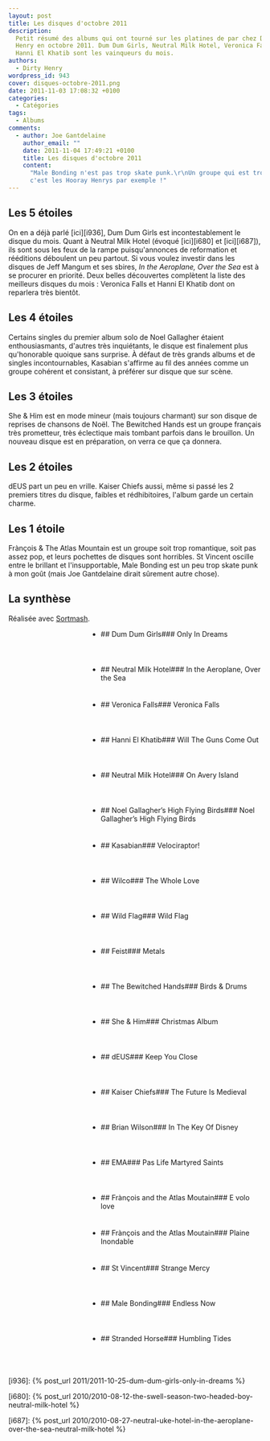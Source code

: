 ```yaml
---
layout: post
title: Les disques d'octobre 2011
description:
  Petit résumé des albums qui ont tourné sur les platines de par chez Dirty
  Henry en octobre 2011. Dum Dum Girls, Neutral Milk Hotel, Veronica Falls et
  Hanni El Khatib sont les vainqueurs du mois.
authors:
  - Dirty Henry
wordpress_id: 943
cover: disques-octobre-2011.png
date: 2011-11-03 17:08:32 +0100
categories:
  - Catégories
tags:
  - Albums
comments:
  - author: Joe Gantdelaine
    author_email: ""
    date: 2011-11-04 17:49:21 +0100
    title: Les disques d'octobre 2011
    content:
      "Male Bonding n'est pas trop skate punk.\r\nUn groupe qui est trop punk,
      c'est les Hooray Henrys par exemple !"
---
```


## Les 5 étoiles

On en a déjà parlé [ici][i936], Dum Dum Girls est incontestablement le disque du
mois. Quant à Neutral Milk Hotel (évoqué [ici][i680] et [ici][i687]), ils sont
sous les feux de la rampe puisqu'annonces de reformation et rééditions déboulent
un peu partout. Si vous voulez investir dans les disques de Jeff Mangum et ses
sbires, _In the Aeroplane, Over the Sea_ est à se procurer en priorité. Deux
belles découvertes complètent la liste des meilleurs disques du mois : Veronica
Falls et Hanni El Khatib dont on reparlera très bientôt.

## Les 4 étoiles

Certains singles du premier album solo de Noel Gallagher étaient
enthousiasmants, d'autres très inquiétants, le disque est finalement plus
qu'honorable quoique sans surprise. À défaut de très grands albums et de singles
incontournables, Kasabian s'affirme au fil des années comme un groupe cohérent
et consistant, à préférer sur disque que sur scène.

## Les 3 étoiles

She & Him est en mode mineur (mais toujours charmant) sur son disque de reprises
de chansons de Noël. The Bewitched Hands est un groupe français très prometteur,
très éclectique mais tombant parfois dans le brouillon. Un nouveau disque est en
préparation, on verra ce que ça donnera.

## Les 2 étoiles

dEUS part un peu en vrille. Kaiser Chiefs aussi, même si passé les 2 premiers
titres du disque, faibles et rédhibitoires, l'album garde un certain charme.

## Les 1 étoile

Frànçois & The Atlas Mountain est un groupe soit trop romantique, soit pas assez
pop, et leurs pochettes de disques sont horribles. St Vincent oscille entre le
brillant et l'insupportable, Male Bonding est un peu trop skate punk à mon goût
(mais Joe Gantdelaine dirait sûrement autre chose).

## La synthèse

Réalisée avec [Sortmash](http://sortmash.com).

<div style="background: url(/IMG/png/classement-octobre.png);">
<ul>

<li style="height: 70px;margin-left: 160px;">## Dum Dum Girls### Only In Dreams</li>
<li style="height: 70px;margin-left: 160px;">## Neutral Milk Hotel### In the Aeroplane, Over the Sea</li>
<li style="height: 70px;margin-left: 160px;">## Veronica Falls### Veronica Falls</li>
<li style="height: 70px;margin-left: 160px;">## Hanni El Khatib### Will The Guns Come Out</li>

<li style="height: 70px;margin-left: 160px;">## Neutral Milk Hotel### On Avery Island</li>
<li style="height: 70px;margin-left: 160px;">## Noel Gallagher’s High Flying Birds### Noel Gallagher’s High Flying Birds</li>
<li style="height: 70px;margin-left: 160px;">## Kasabian### Velociraptor!</li>
<li style="height: 70px;margin-left: 160px;">## Wilco### The Whole Love</li>

<li style="height: 70px;margin-left: 160px;">## Wild Flag### Wild Flag</li>
<li style="height: 70px;margin-left: 160px;">## Feist### Metals</li>
<li style="height: 70px;margin-left: 160px;">## The Bewitched Hands### Birds & Drums</li>
<li style="height: 70px;margin-left: 160px;">## She & Him### Christmas Album</li>

<li style="height: 70px;margin-left: 160px;">## dEUS### Keep You Close</li>
<li style="height: 70px;margin-left: 160px;">## Kaiser Chiefs### The Future Is Medieval</li>
<li style="height: 70px;margin-left: 160px;">## Brian Wilson### In The Key Of Disney</li>
<li style="height: 70px;margin-left: 160px;">## EMA### Pas Life Martyred Saints</li>

<li style="height: 70px;margin-left: 160px;">## Frànçois and the Atlas Moutain### E volo love
<li style="height: 70px;margin-left: 160px;">## Frànçois and the Atlas Moutain### Plaine Inondable
<li style="height: 70px;margin-left: 160px;">## St Vincent### Strange Mercy</li>
<li style="height: 70px;margin-left: 160px;">## Male Bonding### Endless Now</li>
<li style="height: 70px;margin-left: 160px;">## Stranded Horse### Humbling Tides</li>

</ul>
</div>

[i936]: {% post_url 2011/2011-10-25-dum-dum-girls-only-in-dreams %}

[i680]:
{% post_url 2010/2010-08-12-the-swell-season-two-headed-boy-neutral-milk-hotel %}

[i687]:
{% post_url 2010/2010-08-27-neutral-uke-hotel-in-the-aeroplane-over-the-sea-neutral-milk-hotel %}

